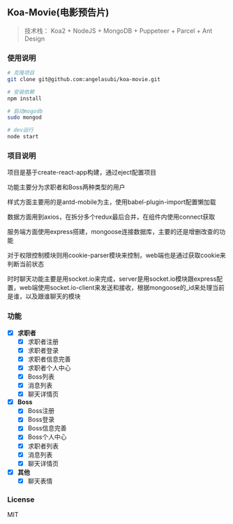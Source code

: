 ##  Koa-Movie(电影预告片)

> 技术栈： Koa2 + NodeJS + MongoDB + Puppeteer + Parcel + Ant Design

### 使用说明

``` bash
# 克隆项目
git clone git@github.com:angelasubi/koa-movie.git

# 安装依赖
npm install

# 启动mogodb
sudo mongod

# dev运行
node start

```

### 项目说明  

项目是基于create-react-app构建，通过eject配置项目  

功能主要分为求职者和Boss两种类型的用户  

样式方面主要用的是antd-mobile为主，使用babel-plugin-import配置懒加载  

数据方面用到axios，在拆分多个redux最后合并，在组件内使用connect获取  

服务端方面使用express搭建，mongoose连接数据库，主要的还是增删改查的功能  

对于权限控制模块则用cookie-parser模块来控制，web端也是通过获取cookie来判断当前状态  

时时聊天功能主要是用socket.io来完成，server是用socket.io模块跟express配置，web端使用socket.io-client来发送和接收，根据mongoose的_id来处理当前是谁，以及跟谁聊天的模块  


### 功能

- [x] **求职者**
    - [x] 求职者注册
    - [x] 求职者登录
    - [x] 求职者信息完善
    - [x] 求职者个人中心
    - [x] Boss列表
    - [x] 消息列表
    - [x] 聊天详情页

- [x] **Boss**
    - [x] Boss注册
    - [x] Boss登录
    - [x] Boss信息完善
    - [x] Boss个人中心
    - [x] 求职者列表
    - [x] 消息列表
    - [x] 聊天详情页

- [x] **其他**
    - [x] 聊天表情

### License
MIT
